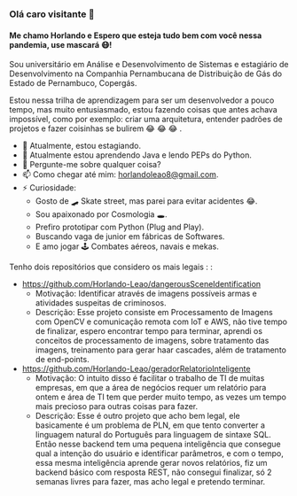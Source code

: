 ### Olá caro visitante 👋

#### Me chamo Horlando e Espero que esteja tudo bem com você nessa pandemia, use mascará 😷!

Sou universitário em Análise e Desenvolvimento de Sistemas e estagiário de Desenvolvimento na Companhia Pernambucana de Distribuição de Gás do Estado de Pernambuco, Copergás.

Estou nessa trilha de aprendizagem para ser um desenvolvedor a pouco tempo, mas muito entusiasmado, estou fazendo coisas que antes achava impossível, como por exemplo: criar uma arquitetura, entender padrões de projetos e fazer coisinhas se bulirem 😂 😂 😂 .

- 🔭 Atualmente, estou estagiando.
- 🌱 Atualmente estou aprendendo Java e lendo PEPs do Python.
- 💬 Pergunte-me sobre qualquer coisa?
- 📫 Como chegar até mim: horlandoleao8@gmail.com.
- ⚡ Curiosidade: 
  - Gosto de 🛹 Skate street, mas parei para evitar acidentes 😂.
  - Sou apaixonado por Cosmologia 🕳️.
  - Prefiro prototipar com Python (Plug and Play).
  - Buscando vaga de junior em fábricas de Softwares.
  - E amo jogar 🕹️ Combates aéreos, navais e mekas.

Tenho dois repositórios que considero os mais legais : :

 * https://github.com/Horlando-Leao/dangerousSceneIdentification
    * Motivação: Identificar através de imagens possíveis armas e atividades suspeitas de criminosos.
    * Descrição: Esse projeto consiste em Processamento de Imagens com OpenCV e comunicação remota com IoT e AWS, não tive tempo de finalizar, espero encontrar tempo para terminar, aprendi os conceitos de processamento de imagens, sobre tratamento das imagens, treinamento para gerar haar cascades, além de tratamento de end-points. 
 * https://github.com/Horlando-Leao/geradorRelatorioInteligente
    * Motivação: O intuito disso é facilitar o trabalho de TI de muitas empresas, em que a área de negócios requer um relatório para ontem e área de TI tem que perder muito tempo, as vezes um tempo mais precioso para outras coisas para fazer.
    * Descrição: Esse é outro projeto que acho bem legal, ele basicamente é um problema de PLN, em que tento converter a linguagem natural do Português para linguagem de sintaxe SQL. Então nesse backend tem uma pequena inteligência que consegue qual a intenção do usuário e identificar parâmetros, e com o tempo, essa mesma inteligência aprende gerar novos relatórios, fiz um backend básico com resposta REST, não consegui finalizar, só 2 semanas livres para fazer, mas acho legal e pretendo terminar.

